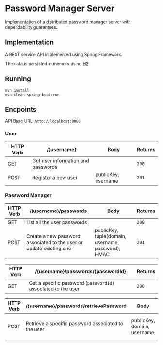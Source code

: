 # Password Manager Server

Implementation of a distributed password manager server with dependability guarantees.


## Implementation

A REST service API implemented using Spring Framework.

The data is persisted in memory using [H2](http://h2database.com/html/main.html).

## Running

```
mvn install
mvn clean spring-boot:run
```

## Endpoints

API Base URL: `http://localhost:8080`

### User

| HTTP Verb     | /{username} | Body | Returns|
| ------------- |---------------------|------|--------|
| GET           | Get user information and passwords |  | `200`|
| POST          | Register a new user | publicKey, username | `201`|

### Password Manager

| HTTP Verb     | /{username}/passwords | Body | Returns|
| ------------- |---------------------|------|--------|
| GET           | List all the user passwords |  | `200`|
| POST          | Create a new password associated to the user or update existing one | publicKey, tuple(domain, username, password), HMAC | `201`|

| HTTP Verb     | /{username}/passwords/{passwordId} | Returns|
| ------------- |---------------------|--------|
| GET           | Get a specific password (`passwordId`) associated to the user | `200`|

| HTTP Verb     | /{username}/passwords/retrievePassword | Body | Returns|
| ------------- |---------------------|-----------|--------|
| POST           | Retrieve a specific password associated to the user | publicKey, domain, username | `200` - Returns only the password |